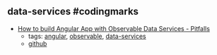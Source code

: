 data-services #codingmarks 
---
* [How to build Angular App with Observable Data Services - Pitfalls](http://blog.angular-university.io/how-to-build-angular2-apps-using-rxjs-observable-data-services-pitfalls-to-avoid/)
    * tags: [angular](../tags/angular.md), [observable](../tags/observable.md), [data-services](../tags/data-services.md)
    * [github](https://github.com/jhades/angular2-rxjs-observable-data-services/blob/master/src/state/TodoStore.ts)
